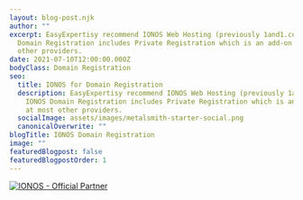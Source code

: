 ```yaml
---
layout: blog-post.njk
author: ""
excerpt: EasyExpertisy recommend IONOS Web Hosting (previously 1and1.com) IONOS
  Domain Registration includes Private Registration which is an add-on at most
  other providers.
date: 2021-07-10T12:00:00.000Z
bodyClass: Domain Registration
seo:
  title: IONOS for Domain Registration
  description: EasyExpertisy recommend IONOS Web Hosting (previously 1and1.com)
    IONOS Domain Registration includes Private Registration which is an add-on
    at most other providers.
  socialImage: assets/images/metalsmith-starter-social.png
  canonicalOverwrite: ""
blogTitle: IONOS Domain Registration
image: ""
featuredBlogpost: false
featuredBlogpostOrder: 1
---
```

<a href="https://partnernetwork.ionos.com/partner/xander.addison?origin=PartnerBadge" rel="nofollow">
<img src="https://images-2.partnerportal.ionos.com/items/ac543e6a-e7a4-4b62-b295-28ffc0e3c109/profiles/c5afba63-d795-4d56-a360-8f6ea684ad0d/badges/normal_blue" alt="IONOS - Official Partner">
</a>